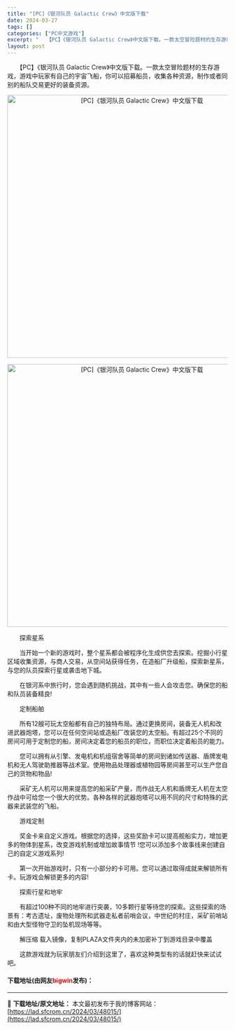 ```yaml
---
title: "[PC]《银河队员 Galactic Crew》中文版下载"
date: 2024-03-27
tags: []
categories: ["PC中文游戏"]
excerpt: "　　【PC】《银河队员 Galactic Crew》中文版下载。一款太空冒险题材的生存游戏，游戏中玩家有自己的宇宙飞船，你可以招募船员，收集各种资源，制作或者同别的船队交易更好的装备资源。 　　探索星系 　　当开始一个新的游戏时，整个星系都会被程序化生成供您去探索。挖掘小行星区域收集资源，与商人交易&hellip;"
layout: post
---
```


 <p>　　【PC】《银河队员 Galactic Crew》中文版下载。一款太空冒险题材的生存游戏，游戏中玩家有自己的宇宙飞船，你可以招募船员，收集各种资源，制作或者同别的船队交易更好的装备资源。</p> <p align="center"><img align="" border="0" src="https://lad.sfcrom.cn/wp-content/uploads/2024/03/20240327_660373cfd3804.webp" width="600" alt="[PC]《银河队员 Galactic Crew》中文版下载" /></p> <p align="center"><img align="" border="0" src="https://lad.sfcrom.cn/wp-content/uploads/2024/03/20240327_660373d03d8ff.webp" width="600" alt="[PC]《银河队员 Galactic Crew》中文版下载" /></p> <p>　　探索星系</p> <p>　　当开始一个新的游戏时，整个星系都会被程序化生成供您去探索。挖掘小行星区域收集资源，与商人交易，从空间站获得任务，在造船厂升级船，探索新星系，与您的队员探索行星或袭击地下城。</p> <p>　　在银河系中旅行时，您会遇到随机挑战，其中有一些人会攻击您。确保您的船和队员装备精良!</p> <p>　　定制船舶</p> <p>　　所有12艘可玩太空船都有自己的独特布局。通过更换房间，装备无人机和改进武器炮塔，您可以在任何空间站或造船厂改装您的太空船。有超过25个不同的房间可用于定制您的船，房间决定着您的船员的职位，而职位决定着船员的能力。</p> <p>　　您可以拥有从引擎、发电机和机组宿舍等简单的房间到诸如传送器、盾牌发电机和无人驾驶助推器等战术室。使用物品处理器或植物园等房间甚至可以生产您自己的货物和物品!</p> <p>　　采矿无人机可以用来提高您的船采矿产量，而作战无人机和盾牌无人机在太空作战中可给您一个很大的优势。各种各样的武器炮塔可以用不同的尺寸和特殊的武器来武装您的飞船。</p> <p>　　游戏定制</p> <p>　　奖金卡来自定义游戏。根据您的选择，这些奖励卡可以提高舰船实力，增加更多的物体到星系，改变游戏机制或增加故事情节 !您可以添加多个故事线来创建自己的自定义游戏系列!</p> <p>　　第一次开始游戏时，只有一小部分的卡可用。您可以通过取得成就来解锁所有卡。玩游戏会解锁更多的内容!</p> <p>　　探索行星和地牢</p> <p>　　有超过100种不同的地牢进行突袭，10多颗行星等待您的探索。这些探索的场景有：考古遗址，废物处理所和武器走私者前哨会议，中世纪的村庄，采矿前哨站和由大型怪物守卫的坠机现场等等。</p> <p>　　解压缩 载入镜像，复制PLAZA文件夹内的未加密补丁到游戏目录中覆盖</p> <p>　　这款游戏就为玩家朋友们介绍到这里了，喜欢这种类型有的话就赶快来试试吧。</p> <p><h4>下载地址(由网友<font color="red">bigwin</font>发布)：</h4></p> 

---
📖 **下载地址/原文地址：** 本文最初发布于我的博客网站：[https://lad.sfcrom.cn/2024/03/48015/](https://lad.sfcrom.cn/2024/03/48015/)
